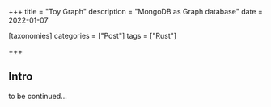 +++
title = "Toy Graph"
description = "MongoDB as Graph database"
date = 2022-01-07

[taxonomies]
categories = ["Post"]
tags = ["Rust"]

+++

## Intro

to be continued...
